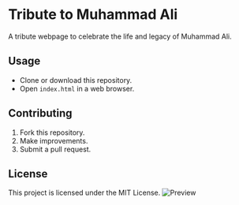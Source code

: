 # Tribute to Muhammad Ali

A tribute webpage to celebrate the life and legacy of Muhammad Ali.


## Usage
- Clone or download this repository.
- Open `index.html` in a web browser.

## Contributing
1. Fork this repository.
2. Make improvements.
3. Submit a pull request.

## License
This project is licensed under the MIT License.
![Preview](https://imgur.com/a/iRN5Z6h.gif)
